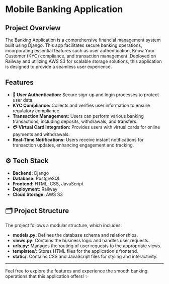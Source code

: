 # Mobile Banking Application


## Project Overview
The Banking Application is a comprehensive financial management system built using Django. This app facilitates secure banking operations, incorporating essential features such as user authentication, Know Your Customer (KYC) compliance, and transaction management. Deployed on Railway and utilizing AWS S3 for scalable storage solutions, this application is designed to provide a seamless user experience.

## Features
- **🔐 User Authentication:** Secure sign-up and login processes to protect user data.
- **KYC Compliance:** Collects and verifies user information to ensure regulatory compliance.
- **Transaction Management:** Users can perform various banking transactions, including deposits, withdrawals, and transfers.
- **💳 Virtual Card Integration:** Provides users with virtual cards for online payments and withdrawals.
- **Real-Time Notifications:** Users receive instant notifications for transaction updates, enhancing engagement and tracking.

## ⚙️ Tech Stack
- **Backend:** Django
- **Database:** PostgreSQL
- **Frontend:** HTML, CSS, JavaScript
- **Deployment:** Railway
- **Cloud Storage:** AWS S3


## 🗂️ Project Structure
The project follows a modular structure, which includes:
- **models.py:** Defines the database schema and relationships.
- **views.py:** Contains the business logic and handles user requests.
- **urls.py:** Manages the routing of user requests to the appropriate views.
- **templates/**: Stores HTML files for the application's frontend.
- **static/**: Contains CSS and JavaScript files for styling and interactivity.

---

Feel free to explore the features and experience the smooth banking operations that this application offers! ✨
